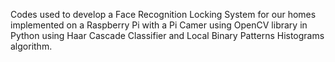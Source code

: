 Codes used to develop a Face Recognition Locking System for our homes implemented on a Raspberry Pi with a Pi Camer using OpenCV library in Python using Haar Cascade Classifier and Local Binary Patterns Histograms algorithm.

